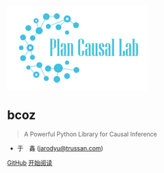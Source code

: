 <img src="_media/icon.svg" height="200" alt="logo" align=center />

# bcoz

> A Powerful Python Library for Causal Inference

- 于　鑫 (jarodyu@trussan.com)

[GitHub](https://github.com/planplus/bcoz)
[开始阅读](/README)